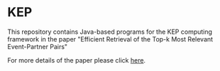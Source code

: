 # KEP
This repository contains Java-based programs for the KEP computing framework in the paper "Efficient Retrieval of the Top-k Most Relevant Event-Partner Pairs"

For more details of the paper please click [here](https://ieeexplore.ieee.org/abstract/document/9563222).
